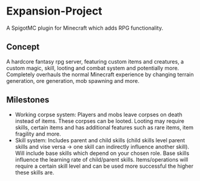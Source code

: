 # Expansion-Project
A SpigotMC plugin for Minecraft which adds RPG functionality.
## Concept
A hardcore fantasy rpg server, featuring custom items and creatures, a custom magic, skill, looting and combat system and potentially more. Completely overhauls the normal Minecraft experience by changing terrain generation, ore generation, mob spawning and more.
## Milestones
- Working corpse system: Players and mobs leave corpses on death instead of items. These corpses can be looted. Looting may require skills, certain items and has additional features such as rare items, item fragility and more.
- Skill system: Includes parent and child skills (child skills level parent skills and vise versa -> one skill can indirectly influence another skill). Will include base skills which depend on your chosen role. Base skills influence the learning rate of child/parent skills. Items/operations will require a certain skill level and can be used more successful the higher these skills are.
